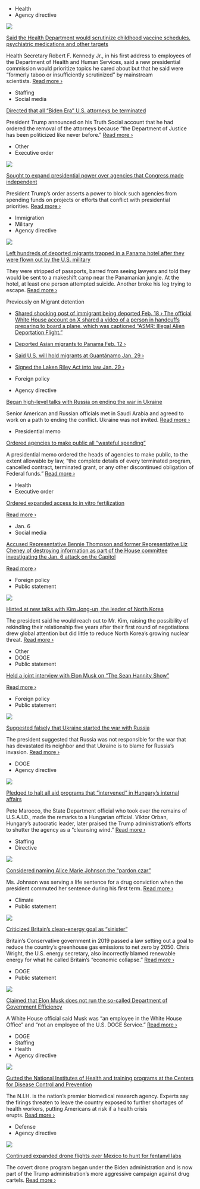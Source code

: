 - Health
- Agency directive

[![](https://static01.nyt.com/images/2025/02/18/multimedia/18trump-news-kennedy-hhs-hvpc/18trump-news-kennedy-hhs-hvpc-square320.jpg)](https://www.nytimes.com/2025/02/18/us/politics/rfk-speaks-hhs.html)

[Said the Health Department would scrutinize childhood vaccine schedules, psychiatric medications and other targets](https://www.nytimes.com/2025/02/18/us/politics/rfk-speaks-hhs.html)

Health Secretary Robert F. Kennedy Jr., in his first address to employees of the Department of Health and Human Services, said a new presidential commission would prioritize topics he cared about but that he said were “formerly taboo or insufficiently scrutinized” by mainstream scientists. [Read more ›](https://www.nytimes.com/2025/02/18/us/politics/rfk-speaks-hhs.html)

- Staffing
- Social media

[Directed that all “Biden Era” U.S. attorneys be terminated](https://truthsocial.com/@realDonaldTrump/posts/114027416979768016)

President Trump announced on his Truth Social account that he had ordered the removal of the attorneys because “the Department of Justice has been politicized like never before.” [Read more ›](https://truthsocial.com/@realDonaldTrump/posts/114027416979768016)

- Other
- Executive order

[![](https://static01.nyt.com/images/2025/02/18/multimedia/18dc-agency-order-vjml/18dc-agency-order-vjml-square320.jpg)](https://www.nytimes.com/live/2025/02/18/us/trump-news/trump-executive-order-sec-ftc-fcc?smid=url-share)

[Sought to expand presidential power over agencies that Congress made independent](https://www.nytimes.com/live/2025/02/18/us/trump-news/trump-executive-order-sec-ftc-fcc?smid=url-share)

President Trump’s order asserts a power to block such agencies from spending funds on projects or efforts that conflict with presidential priorities. [Read more ›](https://www.nytimes.com/live/2025/02/18/us/trump-news/trump-executive-order-sec-ftc-fcc?smid=url-share)

- Immigration
- Military
- Agency directive

[![](https://static01.nyt.com/images/2025/02/18/multimedia/18panama-promo/18panama-promo-square320-v2.jpg)](https://www.nytimes.com/2025/02/18/world/americas/trump-migrant-deportation-panama.html)

[Left hundreds of deported migrants trapped in a Panama hotel after they were flown out by the U.S. military](https://www.nytimes.com/2025/02/18/world/americas/trump-migrant-deportation-panama.html)

They were stripped of passports, barred from seeing lawyers and told they would be sent to a makeshift camp near the Panamanian jungle. At the hotel, at least one person attempted suicide. Another broke his leg trying to escape. [Read more ›](https://www.nytimes.com/2025/02/18/world/americas/trump-migrant-deportation-panama.html)

Previously on Migrant detention

- [Shared shocking post of immigrant being deported Feb. 18 › The official White House account on X shared a video of a person in handcuffs preparing to board a plane, which was captioned “ASMR: Illegal Alien Deportation Flight.”](https://www.nytimes.com/2025/02/20/style/white-house-deportation-memes.html?smid=url-share)
- [Deported Asian migrants to Panama Feb. 12 ›](https://www.nytimes.com/2025/02/13/us/politics/trump-deportations-panama.html?smid=url-share)
- [Said U.S. will hold migrants at Guantánamo Jan. 29 ›](https://www.nytimes.com/2025/01/29/us/politics/trump-migrants-guantanamo.html)
- [Signed the Laken Riley Act into law Jan. 29 ›](https://www.nytimes.com/2025/01/29/us/politics/trump-signs-laken-riley-act.html)

- Foreign policy
- Agency directive

[Began high-level talks with Russia on ending the war in Ukraine](https://www.nytimes.com/2025/02/18/world/europe/us-russia-saudi-ukraine.html?smid=url-share)

Senior American and Russian officials met in Saudi Arabia and agreed to work on a path to ending the conflict. Ukraine was not invited. [Read more ›](https://www.nytimes.com/2025/02/18/world/europe/us-russia-saudi-ukraine.html?smid=url-share)

- Presidential memo

[Ordered agencies to make public all “wasteful spending”](https://www.whitehouse.gov/presidential-actions/2025/02/memorandum-for-the-heads-of-executive-departments-and-agencies-7c05/)

A presidential memo ordered the heads of agencies to make public, to the extent allowable by law, “the complete details of every terminated program, cancelled contract, terminated grant, or any other discontinued obligation of Federal funds.” [Read more ›](https://www.whitehouse.gov/presidential-actions/2025/02/memorandum-for-the-heads-of-executive-departments-and-agencies-7c05/)

- Health
- Executive order

[Ordered expanded access to in vitro fertilization](https://www.whitehouse.gov/presidential-actions/2025/02/expanding-access-to-in-vitro-fertilization/)

[Read more ›](https://www.whitehouse.gov/presidential-actions/2025/02/expanding-access-to-in-vitro-fertilization/)

- Jan. 6
- Social media

[Accused Representative Bennie Thompson and former Representative Liz Cheney of destroying information as part of the House committee investigating the Jan. 6 attack on the Capitol](https://truthsocial.com/@realDonaldTrump/posts/114027416242272061)

[Read more ›](https://truthsocial.com/@realDonaldTrump/posts/114027416242272061)

- Foreign policy
- Public statement

[![](https://static01.nyt.com/images/2025/01/24/multimedia/24trump-nkorea-pwqf/24trump-nkorea-pwqf-square320.jpg)](https://www.nytimes.com/2025/01/24/world/asia/trump-north-korea-nuclear-talks.html)

[Hinted at new talks with Kim Jong-un, the leader of North Korea](https://www.nytimes.com/2025/01/24/world/asia/trump-north-korea-nuclear-talks.html)

The president said he would reach out to Mr. Kim, raising the possibility of rekindling their relationship five years after their first round of negotiations drew global attention but did little to reduce North Korea’s growing nuclear threat. [Read more ›](https://www.nytimes.com/2025/01/24/world/asia/trump-north-korea-nuclear-talks.html)

- Other
- DOGE
- Public statement

[Held a joint interview with Elon Musk on “The Sean Hannity Show”](https://www.whitehouse.gov/remarks/2025/02/interview-of-president-trump-and-elon-musk-by-sean-hannity-the-sean-hannity-show/)

[Read more ›](https://www.whitehouse.gov/remarks/2025/02/interview-of-president-trump-and-elon-musk-by-sean-hannity-the-sean-hannity-show/)

- Foreign policy
- Public statement

[![](https://static01.nyt.com/images/2025/02/18/multimedia/18dc-prexy1-gtjk/18dc-prexy1-gtjk-square320.jpg)](https://www.nytimes.com/2025/02/18/us/politics/trump-russia-putin.html)

[Suggested falsely that Ukraine started the war with Russia](https://www.nytimes.com/2025/02/18/us/politics/trump-russia-putin.html)

The president suggested that Russia was not responsible for the war that has devastated its neighbor and that Ukraine is to blame for Russia’s invasion. [Read more ›](https://www.nytimes.com/2025/02/18/us/politics/trump-russia-putin.html)

- DOGE
- Agency directive

[![](https://static01.nyt.com/images/2025/02/17/multimedia/00dc-marocco-01-mwqf/00dc-marocco-01-mwqf-square320.jpg)](https://www.nytimes.com/2025/02/18/us/politics/foreign-aid-marocco-trump.html)

[Pledged to halt all aid programs that “intervened” in Hungary’s internal affairs](https://www.nytimes.com/2025/02/18/us/politics/foreign-aid-marocco-trump.html)

Pete Marocco, the State Department official who took over the remains of U.S.A.I.D., made the remarks to a Hungarian official. Viktor Orban, Hungary’s autocratic leader, later praised the Trump administration’s efforts to shutter the agency as a “cleansing wind.” [Read more ›](https://www.nytimes.com/2025/02/18/us/politics/foreign-aid-marocco-trump.html)

- Staffing
- Directive

[![](https://static01.nyt.com/images/2025/02/18/multimedia/18dc-trump-johnson01-photo-kwmh/18dc-trump-johnson01-photo-kwmh-square320-v2.jpg)](https://www.nytimes.com/2025/02/18/us/politics/trump-pardon-czar.html?smid=url-share)

[Considered naming Alice Marie Johnson the “pardon czar”](https://www.nytimes.com/2025/02/18/us/politics/trump-pardon-czar.html?smid=url-share)

Ms. Johnson was serving a life sentence for a drug conviction when the president commuted her sentence during his first term. [Read more ›](https://www.nytimes.com/2025/02/18/us/politics/trump-pardon-czar.html?smid=url-share)

- Climate
- Public statement

[![](https://static01.nyt.com/images/2025/02/18/multimedia/18cli-sinister-goal-phqw/18cli-sinister-goal-phqw-square320.jpg)](https://www.nytimes.com/live/2025/02/18/us/trump-news/chris-wright-sinister-goal-energy-britain?smid=url-share)

[Criticized Britain’s clean-energy goal as “sinister”](https://www.nytimes.com/live/2025/02/18/us/trump-news/chris-wright-sinister-goal-energy-britain?smid=url-share)

Britain’s Conservative government in 2019 passed a law setting out a goal to reduce the country’s greenhouse gas emissions to net zero by 2050. Chris Wright, the U.S. energy secretary, also incorrectly blamed renewable energy for what he called Britain’s “economic collapse.” [Read more ›](https://www.nytimes.com/live/2025/02/18/us/trump-news/chris-wright-sinister-goal-energy-britain?smid=url-share)

- DOGE
- Public statement

[![](https://static01.nyt.com/images/2025/02/18/multimedia/18trump-news-musk-role-khlt/18trump-news-musk-role-khlt-square320.jpg)](https://www.nytimes.com/2025/02/18/us/politics/elon-musk-doge-leader.html?smid=url-share)

[Claimed that Elon Musk does not run the so-called Department of Government Efficiency](https://www.nytimes.com/2025/02/18/us/politics/elon-musk-doge-leader.html?smid=url-share)

A White House official said Musk was “an employee in the White House Office” and “not an employee of the U.S. DOGE Service.” [Read more ›](https://www.nytimes.com/2025/02/18/us/politics/elon-musk-doge-leader.html?smid=url-share)

- DOGE
- Staffing
- Health
- Agency directive

[![](https://static01.nyt.com/images/2025/02/17/multimedia/17dc-hhs-cuts02-photo-ktzv/17dc-hhs-cuts02-photo-ktzv-square320.jpg)](https://www.nytimes.com/2025/02/18/us/politics/fda-cdc-health-department-trump.html)

[Gutted the National Institutes of Health and training programs at the Centers for Disease Control and Prevention](https://www.nytimes.com/2025/02/18/us/politics/fda-cdc-health-department-trump.html)

The N.I.H. is the nation’s premier biomedical research agency. Experts say the firings threaten to leave the country exposed to further shortages of health workers, putting Americans at risk if a health crisis erupts. [Read more ›](https://www.nytimes.com/2025/02/18/us/politics/fda-cdc-health-department-trump.html)

- Defense
- Agency directive

[![](https://static01.nyt.com/images/2025/02/18/multimedia/18dc-cia-drone-fvqg/18dc-cia-drone-fvqg-square320.jpg)](https://www.nytimes.com/2025/02/18/us/politics/cia-drone-flights-mexico.html)

[Continued expanded drone flights over Mexico to hunt for fentanyl labs](https://www.nytimes.com/2025/02/18/us/politics/cia-drone-flights-mexico.html)

The covert drone program began under the Biden administration and is now part of the Trump administration’s more aggressive campaign against drug cartels. [Read more ›](https://www.nytimes.com/2025/02/18/us/politics/cia-drone-flights-mexico.html)